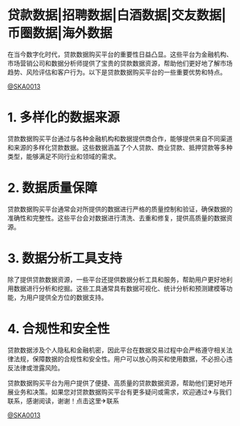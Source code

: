 # 贷款数据|招聘数据|白酒数据|交友数据|币圈数据|海外数据

在当今数字化时代，贷款数据购买平台的重要性日益凸显。这些平台为金融机构、市场营销公司和数据分析师提供了宝贵的贷款数据资源，帮助他们更好地了解市场趋势、风险评估和客户行为。以下是贷款数据购买平台的一些重要优势和特点。

[@SKA0013](https://t.me/SKA0013?start=NTgzNzg1NTEy)

# 1. 多样化的数据来源
贷款数据购买平台通过与各种金融机构和数据提供商合作，能够提供来自不同渠道和来源的多样化贷款数据。这些数据涵盖了个人贷款、商业贷款、抵押贷款等多种类型，能够满足不同行业和领域的需求。

# 2. 数据质量保障
贷款数据购买平台通常会对所提供的数据进行严格的质量控制和验证，确保数据的准确性和完整性。这些平台会对数据进行清洗、去重和修复，提供高质量的数据资源。

# 3. 数据分析工具支持
除了提供贷款数据资源，一些平台还提供数据分析工具和服务，帮助用户更好地利用数据进行分析和挖掘。这些工具通常具有数据可视化、统计分析和预测建模等功能，为用户提供全方位的数据支持。

# 4. 合规性和安全性
贷款数据涉及个人隐私和金融机密，因此平台在数据交易过程中会严格遵守相关法律法规，保障数据的合规性和安全性。用户可以放心购买和使用数据，不必担心违反法律或泄露风险。

贷款数据购买平台为用户提供了便捷、高质量的贷款数据资源，帮助他们更好地开展业务和决策。如果您对贷款数据购买平台有更多疑问或需求，欢迎通过✈与我们联系，感谢阅读，谢谢！点击这里✈联系

[@SKA0013](https://t.me/SKA0013?start=NTgzNzg1NTEy)
